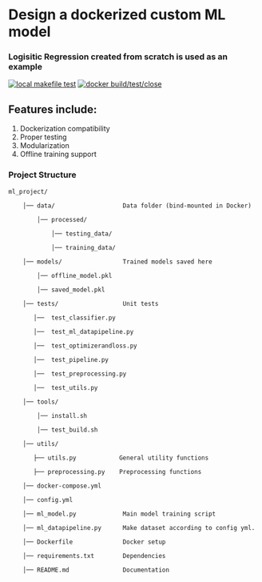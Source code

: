 # Design a dockerized custom ML model 
### Logisitic Regression created from scratch is used as an example

[![local makefile test](https://github.com/sraddhanjali/logistic-regression-scratch-cicd/actions/workflows/makefile_test_pipeline.yml/badge.svg)](https://github.com/sraddhanjali/logistic-regression-scratch-cicd/actions/workflows/makefile_test_pipeline.yml)
[![docker build/test/close](https://github.com/sraddhanjali/logistic-regression-scratch-cicd/actions/workflows/docker_test_pipeline.yml/badge.svg)](https://github.com/sraddhanjali/logistic-regression-scratch-cicd/actions/workflows/docker_test_pipeline.yml)

## Features include:
1. Dockerization compatibility
2. Proper testing
3. Modularization
4. Offline training support

### Project Structure


    ml_project/

        │── data/                   Data folder (bind-mounted in Docker)
            
            │── processed/
            
                │── testing_data/
                
                │── training_data/

        │── models/                 Trained models saved here
        
            │── offline_model.pkl
            
            │── saved_model.pkl

        │── tests/                  Unit tests

           │──  test_classifier.py       

           │──  test_ml_datapipeline.py 

           │──  test_optimizerandloss.py 

           │──  test_pipeline.py 

           │──  test_preprocessing.py 

           │──  test_utils.py 

        │── tools/
        
            │── install.sh
            
            │── test_build.sh

        │── utils/                  

           ├── utils.py            General utility functions

           ├── preprocessing.py    Preprocessing functions
        
        │── docker-compose.yml

        │── config.yml

        │── ml_model.py             Main model training script

        │── ml_datapipeline.py      Make dataset according to config yml.

        │── Dockerfile              Docker setup

        │── requirements.txt        Dependencies

        │── README.md               Documentation


